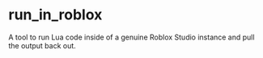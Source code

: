# run\_in\_roblox
A tool to run Lua code inside of a genuine Roblox Studio instance and pull the output back out.